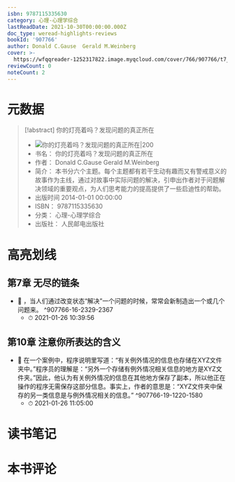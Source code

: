 ```yaml
---
isbn: 9787115335630
category: 心理-心理学综合
lastReadDate: 2021-10-30T00:00:00.000Z
doc_type: weread-highlights-reviews
bookId: '907766'
author: Donald C.Gause  Gerald M.Weinberg
cover: >-
  https://wfqqreader-1252317822.image.myqcloud.com/cover/766/907766/t7_907766.jpg
reviewCount: 0
noteCount: 2
---
```

# 元数据
> [!abstract] 你的灯亮着吗？发现问题的真正所在
> - ![ 你的灯亮着吗？发现问题的真正所在|200](https://wfqqreader-1252317822.image.myqcloud.com/cover/766/907766/t7_907766.jpg)
> - 书名： 你的灯亮着吗？发现问题的真正所在
> - 作者： Donald C.Gause  Gerald M.Weinberg
> - 简介： 本书分六个主题。每个主题都有若干生动有趣而又有警戒意义的故事作为主线，通过对故事中实际问题的解决，引申出作者对于问题解决领域的重要观点，为人们思考能力的提高提供了一些启迪性的帮助。
> - 出版时间 2014-01-01 00:00:00
> - ISBN： 9787115335630
> - 分类： 心理-心理学综合
> - 出版社： 人民邮电出版社

# 高亮划线

## 第7章 无尽的链条


- 📌 ，当人们通过改变状态“解决”一个问题的时候，常常会新制造出一个或几个问题来。 ^907766-16-2329-2367
    - ⏱ 2021-01-26 10:39:56 
## 第10章 注意你所表达的含义


- 📌 在一个案例中，程序说明里写道：“有关例外情况的信息也存储在XYZ文件夹中。”程序员的理解是：“另外一个存储有例外情况相关信息的地方是XYZ文件夹。”因此，他认为有关例外情况的信息在其他地方保存了副本，所以他正在操作的程序无需保存这部分信息。事实上，作者的意思是：“XYZ文件夹中保存的另一类信息是与例外情况相关的信息。” ^907766-19-1220-1580
    - ⏱ 2021-01-26 11:05:00 
# 读书笔记

# 本书评论
